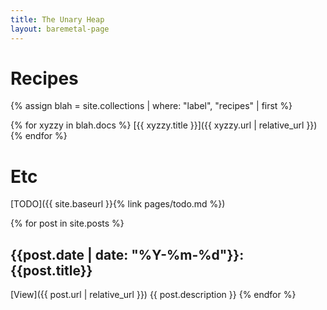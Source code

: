 ```yaml
---
title: The Unary Heap
layout: baremetal-page
---
```


# Recipes

{% assign blah = site.collections | where: "label", "recipes" | first %}

{% for xyzzy in blah.docs %}
  [{{ xyzzy.title }}]({{ xyzzy.url | relative_url }})
{% endfor %}

# Etc

[TODO]({{ site.baseurl }}{% link pages/todo.md %})



{% for post in site.posts %}
## {{post.date | date: "%Y-%m-%d"}}: {{post.title}}
[View]({{ post.url | relative_url }}) {{ post.description }}
{% endfor %}

